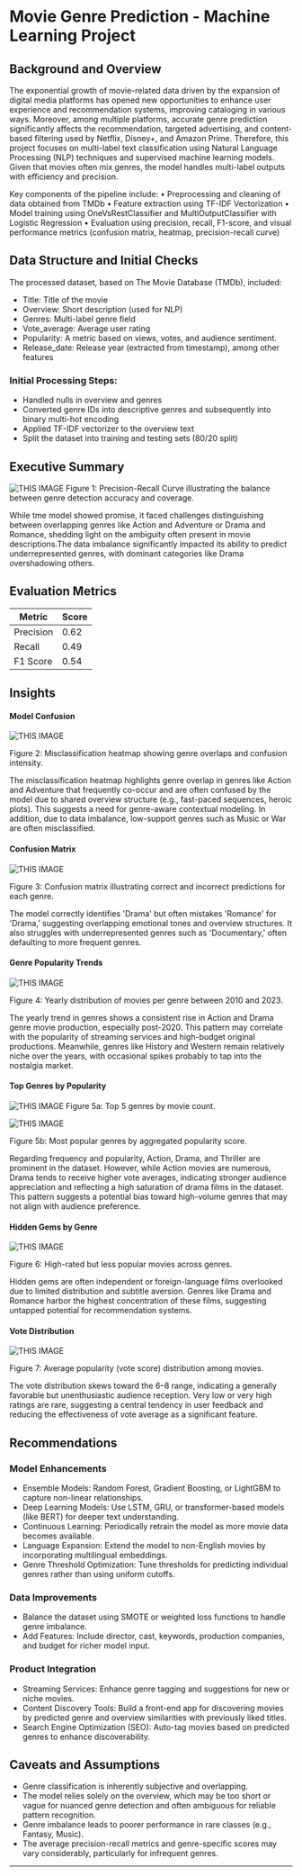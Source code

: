 # Movie Genre Prediction - Machine Learning Project

## Background and Overview
The exponential growth of movie-related data driven by the expansion of digital media platforms has opened new opportunities to enhance user experience and recommendation systems, improving cataloging in various ways. Moreover, among multiple platforms, accurate genre prediction significantly affects the recommendation, targeted advertising, and content-based filtering used by Netflix, Disney+, and Amazon Prime. Therefore, this project focuses on multi-label text classification using Natural Language Processing (NLP) techniques and supervised machine learning models.
Given that movies often mix genres, the model handles multi-label outputs with efficiency and precision.

Key components of the pipeline include:
•	Preprocessing and cleaning of data obtained from TMDb
•	Feature extraction using TF-IDF Vectorization
•	Model training using OneVsRestClassifier and MultiOutputClassifier with Logistic Regression
•	Evaluation using precision, recall, F1-score, and visual performance metrics (confusion matrix, heatmap, precision-recall curve)

## Data Structure and Initial Checks
The processed dataset, based on The Movie Database (TMDb), included:
-	Title: Title of the movie
-	Overview: Short description (used for NLP)
-	Genres: Multi-label genre field
-	Vote_average: Average user rating
-	Popularity: A metric based on views, votes, and audience sentiment.
-	Release_date: Release year (extracted from timestamp), among other features
### Initial Processing Steps:
-	Handled nulls in overview and genres
-	Converted genre IDs into descriptive genres and subsequently into binary multi-hot encoding
-	Applied TF-IDF vectorizer to the overview text
-	Split the dataset into training and testing sets (80/20 split)

## Executive Summary

![THIS IMAGE](https://github.com/Tunchiie/Machine-Learning/blob/5282d13dca29c8bc952b10972301e09a0db59f97/Precision%20recall%20curve%20for%20genre%20prediction.PNG)
Figure 1: Precision-Recall Curve illustrating the balance between genre detection accuracy and coverage.

While tme model showed promise, it faced challenges distinguishing between overlapping genres like Action and Adventure or Drama and Romance, shedding light on the ambiguity often present in movie descriptions.The data imbalance significantly impacted its ability to predict underrepresented genres, with dominant categories like Drama overshadowing others.

## Evaluation Metrics
| Metric       | Score |
|--------------|-------|
| Precision    | 0.62  |
| Recall       | 0.49  |
| F1 Score     | 0.54  |


## Insights

#### Model Confusion
   
 ![THIS IMAGE](https://github.com/Tunchiie/Machine-Learning/blob/5282d13dca29c8bc952b10972301e09a0db59f97/Missclassification%20heatmap%20for%20genre%20prediction.png)

Figure 2: Misclassification heatmap showing genre overlaps and confusion intensity.

The misclassification heatmap highlights genre overlap in genres like Action and Adventure that frequently co-occur and are often confused by the model due to shared overview structure (e.g., fast-paced sequences, heroic plots). This suggests a need for genre-aware contextual modeling. In addition, due to data imbalance, low-support genres such as Music or War are often misclassified.

#### Confusion Matrix

 ![THIS IMAGE](https://github.com/Tunchiie/Machine-Learning/blob/5282d13dca29c8bc952b10972301e09a0db59f97/Movie%20confusion%20matrix.PNG)
 
Figure 3: Confusion matrix illustrating correct and incorrect predictions for each genre.

The model correctly identifies 'Drama' but often mistakes 'Romance' for 'Drama,' suggesting overlapping emotional tones and overview structures. It also struggles with underrepresented genres such as 'Documentary,' often defaulting to more frequent genres.

#### Genre Popularity Trends

![THIS IMAGE](https://github.com/Tunchiie/Machine-Learning/blob/5282d13dca29c8bc952b10972301e09a0db59f97/Yearly%20Movie%20release%20per%20Genre.PNG)

Figure 4: Yearly distribution of movies per genre between 2010 and 2023.

The yearly trend in genres shows a consistent rise in Action and Drama genre movie production, especially post-2020. This pattern may correlate with the popularity of streaming services and high-budget original productions. Meanwhile, genres like History and Western remain relatively niche over the years, with occasional spikes probably to tap into the nostalgia market.

#### Top Genres by Popularity

![THIS IMAGE](https://github.com/Tunchiie/Machine-Learning/blob/5282d13dca29c8bc952b10972301e09a0db59f97/top%205%20movie%20Genres.PNG)
Figure 5a: Top 5 genres by movie count.

![THIS IMAGE](https://github.com/Tunchiie/Machine-Learning/blob/5282d13dca29c8bc952b10972301e09a0db59f97/Most%20popular%20movies.PNG)

Figure 5b: Most popular genres by aggregated popularity score.

Regarding frequency and popularity, Action, Drama, and Thriller are prominent in the dataset. However, while Action movies are numerous, Drama tends to receive higher vote averages, indicating stronger audience appreciation and reflecting a high saturation of drama films in the dataset. This pattern suggests a potential bias toward high-volume genres that may not align with audience preference.

#### Hidden Gems by Genre

![THIS IMAGE](https://github.com/Tunchiie/Machine-Learning/blob/5282d13dca29c8bc952b10972301e09a0db59f97/Hidden%20Gems%20per%20genre.PNG)

Figure 6: High-rated but less popular movies across genres.

Hidden gems are often independent or foreign-language films overlooked due to limited distribution and subtitle aversion. Genres like Drama and Romance harbor the highest concentration of these films, suggesting untapped potential for recommendation systems.


#### Vote Distribution

![THIS IMAGE](https://github.com/Tunchiie/Machine-Learning/blob/5282d13dca29c8bc952b10972301e09a0db59f97/Average%20popularity%20per%20movie.PNG)

Figure 7: Average popularity (vote score) distribution among movies.

The vote distribution skews toward the 6–8 range, indicating a generally favorable but unenthusiastic audience reception. Very low or very high ratings are rare, suggesting a central tendency in user feedback and reducing the effectiveness of vote average as a significant feature.

## Recommendations

### Model Enhancements
-	Ensemble Models: Random Forest, Gradient Boosting, or LightGBM to capture non-linear relationships.
-	Deep Learning Models: Use LSTM, GRU, or transformer-based models (like BERT) for deeper text understanding.
-	Continuous Learning: Periodically retrain the model as more movie data becomes available.
-	Language Expansion: Extend the model to non-English movies by incorporating multilingual embeddings.
-	Genre Threshold Optimization: Tune thresholds for predicting individual genres rather than using uniform cutoffs.

### Data Improvements
-	Balance the dataset using SMOTE or weighted loss functions to handle genre imbalance.
-	Add Features: Include director, cast, keywords, production companies, and budget for richer model input.

### Product Integration
-	Streaming Services: Enhance genre tagging and suggestions for new or niche movies.
-	Content Discovery Tools: Build a front-end app for discovering movies by predicted genre and overview similarities with previously liked titles.
-	Search Engine Optimization (SEO): Auto-tag movies based on predicted genres to enhance discoverability.

## Caveats and Assumptions
-	Genre classification is inherently subjective and overlapping.
-	The model relies solely on the overview, which may be too short or vague for nuanced genre detection and often ambiguous for reliable pattern recognition.
-	Genre imbalance leads to poorer performance in rare classes (e.g., Fantasy, Music).
-	The average precision-recall metrics and genre-specific scores may vary considerably, particularly for infrequent genres.
________________________________________
